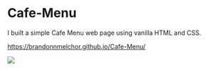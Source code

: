 # Cafe-Menu

I built a simple Cafe Menu web page using vanilla HTML and CSS.

https://brandonnmelchor.github.io/Cafe-Menu/

![](https://github.com/brandonnmelchor/FCC-Cafe-Menu/blob/main/screenshot.png?raw=true)
